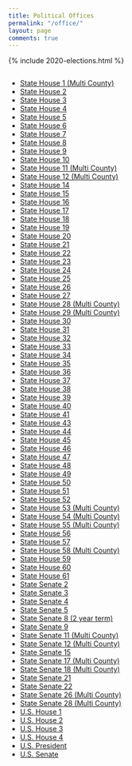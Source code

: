 ```yaml
---
title: Political Offices
permalink: "/office/"
layout: page
comments: true
---
```


{% include 2020-elections.html %}

<div class="columns">
<ul>
  <li><a href="state-house-1-multi-county">State House 1 (Multi County)</a></li>
  <li><a href="state-house-2">State House 2</a></li>
  <li><a href="state-house-3">State House 3</a></li>
  <li><a href="state-house-4">State House 4</a></li>
  <li><a href="state-house-5">State House 5</a></li>
  <li><a href="state-house-6">State House 6</a></li>
  <li><a href="state-house-7">State House 7</a></li>
  <li><a href="state-house-8">State House 8</a></li>
  <li><a href="state-house-9">State House 9</a></li>
  <li><a href="state-house-10">State House 10</a></li>
  <li><a href="state-house-11-multi-county">State House 11 (Multi County)</a></li>
  <li><a href="state-house-12-multi-county">State House 12 (Multi County)</a></li>
  <li><a href="state-house-14">State House 14</a></li>
  <li><a href="state-house-15">State House 15</a></li>
  <li><a href="state-house-16">State House 16</a></li>
  <li><a href="state-house-17">State House 17</a></li>
  <li><a href="state-house-18">State House 18</a></li>
  <li><a href="state-house-19">State House 19</a></li>
  <li><a href="state-house-20">State House 20</a></li>
  <li><a href="state-house-21">State House 21</a></li>
  <li><a href="state-house-22">State House 22</a></li>
  <li><a href="state-house-23">State House 23</a></li>
  <li><a href="state-house-24">State House 24</a></li>
  <li><a href="state-house-25">State House 25</a></li>
  <li><a href="state-house-26">State House 26</a></li>
  <li><a href="state-house-27">State House 27</a></li>
  <li><a href="state-house-28-multi-county">State House 28 (Multi County)</a></li>
  <li><a href="state-house-29-multi-county">State House 29 (Multi County)</a></li>
  <li><a href="state-house-30">State House 30</a></li>
  <li><a href="state-house-31">State House 31</a></li>
  <li><a href="state-house-32">State House 32</a></li>
  <li><a href="state-house-33">State House 33</a></li>
  <li><a href="state-house-34">State House 34</a></li>
  <li><a href="state-house-35">State House 35</a></li>
  <li><a href="state-house-36">State House 36</a></li>
  <li><a href="state-house-37">State House 37</a></li>
  <li><a href="state-house-38">State House 38</a></li>
  <li><a href="state-house-39">State House 39</a></li>
  <li><a href="state-house-40">State House 40</a></li>
  <li><a href="state-house-41">State House 41</a></li>
  <li><a href="state-house-43">State House 43</a></li>
  <li><a href="state-house-44">State House 44</a></li>
  <li><a href="state-house-45">State House 45</a></li>
  <li><a href="state-house-46">State House 46</a></li>
  <li><a href="state-house-47">State House 47</a></li>
  <li><a href="state-house-48">State House 48</a></li>
  <li><a href="state-house-49">State House 49</a></li>
  <li><a href="state-house-50">State House 50</a></li>
  <li><a href="state-house-51">State House 51</a></li>
  <li><a href="state-house-52">State House 52</a></li>
  <li><a href="state-house-53-multi-county">State House 53 (Multi County)</a></li>
  <li><a href="state-house-54-multi-county">State House 54 (Multi County)</a></li>
  <li><a href="state-house-55-multi-county">State House 55 (Multi County)</a></li>
  <li><a href="state-house-56">State House 56</a></li>
  <li><a href="state-house-57">State House 57</a></li>
  <li><a href="state-house-58-multi-county">State House 58 (Multi County)</a></li>
  <li><a href="state-house-59">State House 59</a></li>
  <li><a href="state-house-60">State House 60</a></li>
  <li><a href="state-house-61">State House 61</a></li>
  <li><a href="state-senate-2">State Senate 2</a></li>
  <li><a href="state-senate-3">State Senate 3</a></li>
  <li><a href="state-senate-4">State Senate 4</a></li>
  <li><a href="state-senate-5">State Senate 5</a></li>
  <li><a href="state-senate-8-2-year-term">State Senate 8 (2 year term)</a></li>
  <li><a href="state-senate-9">State Senate 9</a></li>
  <li><a href="state-senate-11-multi-county">State Senate 11 (Multi County)</a></li>
  <li><a href="state-senate-12-multi-county">State Senate 12 (Multi County)</a></li>
  <li><a href="state-senate-15">State Senate 15</a></li>
  <li><a href="state-senate-17-multi-county">State Senate 17 (Multi County)</a></li>
  <li><a href="state-senate-18-multi-county">State Senate 18 (Multi County)</a></li>
  <li><a href="state-senate-21">State Senate 21</a></li>
  <li><a href="state-senate-22">State Senate 22</a></li>
  <li><a href="state-senate-26-multi-county">State Senate 26 (Multi County)</a></li>
  <li><a href="state-senate-28-multi-county">State Senate 28 (Multi County)</a></li>
  <li><a href="us-house-1">U.S. House 1</a></li>
  <li><a href="us-house-2">U.S. House 2</a></li>
  <li><a href="us-house-3">U.S. House 3</a></li>
  <li><a href="us-house-4">U.S. House 4</a></li>
  <li><a href="us-president">U.S. President</a></li>
  <li><a href="us-senate">U.S. Senate</a></li>
</ul>
</div>
<br>